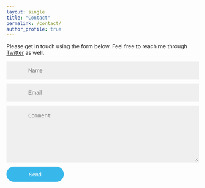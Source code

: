 ```yaml
---
layout: single
title: "Contact"
permalink: /contact/
author_profile: true
---
```


Please get in touch using the form below. Feel free to reach me through <a href="http://www.twitter.com/lpfonseca" target="_blank">Twitter</a> as well.

<style>
.feedback-input {
  color:#3c3c3c;
  font-weight:500;
  font-size: 14px;
  border-radius: 0;
  background-color: #efefef;
  padding: 13px 13px 13px 54px;
  margin-bottom: 10px;
  width:100%;
  -webkit-box-sizing: border-box;
  -moz-box-sizing: border-box;
  -ms-box-sizing: border-box;
  box-sizing: border-box;
  border: 3px solid rgba(0,0,0,0);
}

/* Icons ---------------------------------- */
#contact_name{
  background-image: url(/static/images/contact-form/name.svg);
  background-size: 30px 30px;
  background-position: 11px 8px;
  background-repeat: no-repeat;
}

#contact_email{
  background-image: url(/static/images/contact-form/email.svg);
  background-size: 30px 30px;
  background-position: 11px 8px;
  background-repeat: no-repeat;
}

#contact_comment{
  background-image: url(/static/images/contact-form/comment.svg);
  background-size: 30px 30px;
  background-position: 11px 8px;
  background-repeat: no-repeat;
}

textarea {
  width: 100%;
  height: 150px;
  line-height: 150%;
  resize:vertical;
}

#button-blue{
  border-width: 0px;
  color: #fff;
  width: 150px;
  height: 40px;
  display: block;
  font-size: 14px;
  line-height: 40px;
  float:left;
  background: #38b7ea;
  -webkit-border-radius: 20px;
  border-radius: 20px;
  -webkit-transition: 0.2s ease;
  -moz-transition: 0.2s ease;
  -ms-transition: 0.2s ease;
  transition: 0.2s ease;
}

</style>

<script type="text/javascript">
  function validateContactForm() 
  {
    var x = document.forms["contact-form"]["email"].value;
    var atpos = x.indexOf("@");
    var dotpos = x.lastIndexOf(".");
    if (atpos<1 || dotpos<atpos+2 || dotpos+2>=x.length) 
    {
        alert("Please insert a valid e-mail address!");
        return false;
    }
  }
</script>

<div>
  <div>
    <form id="contactform" name="contact-form" onsubmit="return validateContactForm();" method="POST">
      <input type="hidden" name="_subject" value="Luis Pedro Fonseca - Contact Form" />
      <input type="hidden" name="_next" value="/about" />
      <input name="name" type="text" class="feedback-input" id="contact_name" placeholder="Name" />
      <input name="email" type="text" class="feedback-input" id="contact_email" placeholder="Email" />
      <textarea name="text" class="feedback-input" id="contact_comment" placeholder="Comment"></textarea>
      <input type="text" name="_gotcha" style="display:none" />
      <input type="submit" value="Send" id="button-blue"/>
    </form>
    <script>
      var contactform =  document.getElementById('contactform');
      contactform.setAttribute('action', '//formspree.io/' + 'luispedrofonseca' + '@' + 'gmail' + '.' + 'com');
    </script>
  </div>

&nbsp;